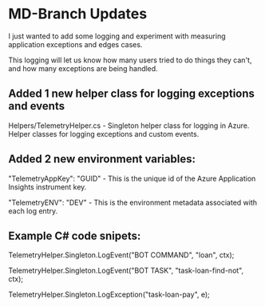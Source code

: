 # MD-Branch Updates
I just wanted to add some logging and experiment with measuring application exceptions and edges cases.

This logging will let us know how many users tried to do things they can't, and how many exceptions are being handled.

## Added 1 new helper class for logging exceptions and events
Helpers/TelemetryHelper.cs  -  Singleton helper class for logging in Azure.  Helper classes for logging exceptions and custom events.

## Added 2 new environment variables:
"TelemetryAppKey": "GUID"   -  This is the unique id of the Azure Application Insights instrument key.

"TelemetryENV": "DEV"  - This is the environment metadata associated with each log entry.

## Example C# code snipets:
TelemetryHelper.Singleton.LogEvent("BOT COMMAND", "loan", ctx);

TelemetryHelper.Singleton.LogEvent("BOT TASK", "task-loan-find-not", ctx);

TelemetryHelper.Singleton.LogException("task-loan-pay", e);









